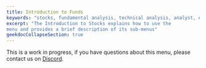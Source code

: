 ```yaml
---
title: Introduction to Funds
keywords: "stocks, fundamental analysis, technical analysis, analyst, equity, research"
excerpt: "The Introduction to Stocks explains how to use the 
menu and provides a brief description of its sub-menus"
geekdocCollapseSection: true
---
```

This is a work in progress, if you have questions about this menu, please contact us on <a href="https://discord.gg/Xp7PrCUj" target="_blank">Discord</a>.